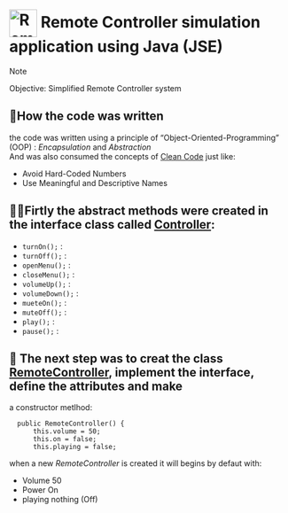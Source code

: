 # <img align="center" alt="RemoteController" height="50" width="50" src="https://github.com/Gabriel2893/RemoteController/assets/146888502/4320370c-94b8-4715-ac33-27a3ae86fe6c"> Remote Controller simulation application using Java (JSE) 

> [!NOTE]
> Objective: Simplified Remote Controller system

 ## 📝How the code was written

the code was written using a principle of “Object-Oriented-Programming” (OOP) : <i>Encapsulation</i>  and <i>Abstraction</i> <br>
And was also consumed the concepts of [Clean Code](https://blog.codacy.com/what-is-clean-code) just like:

* Avoid Hard-Coded Numbers
* Use Meaningful and Descriptive Names

## 👨‍💻Firtly the abstract methods were created in the interface class called [Controller](https://github.com/Gabriel2893/RemoteController/blob/master/src/main/java/org/example/Controller.java):

*  `turnOn();` : 
*  `turnOff();` :
*  `openMenu();` :
*  `closeMenu();` :
*  `volumeUp();` :
*  `volumeDown();` :
*  `mueteOn();` :
*  `muteOff();` :
*  `play();` :
*  `pause();` :

## 🎨 The next step was to creat the class [RemoteController](https://github.com/Gabriel2893/RemoteController/blob/master/src/main/java/org/example/RemoteController.java), implement the interface, define the attributes and make 
a constructor metlhod:
      
      public RemoteController() {
          this.volume = 50;
          this.on = false;
          this.playing = false;

when a new *RemoteController* is created it will begins by defaut with:
* Volume 50
* Power On
* playing nothing (Off)
  












 





















  


 

